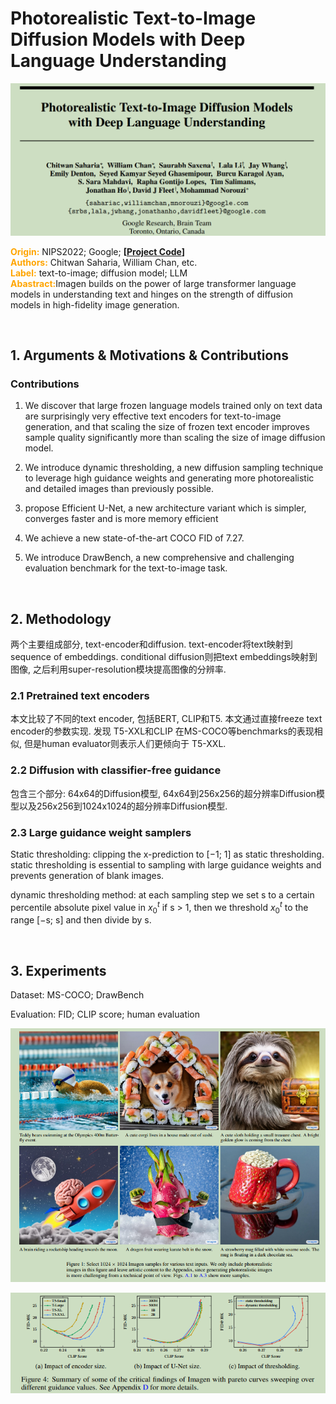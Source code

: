 # Photorealistic Text-to-Image Diffusion Models with Deep Language Understanding

![img](res/015/001.PNG)  

<font color=orange>**Origin:**</font> NIPS2022; Google; **[[Project Code](imagen.research.google)]**  
<font color=orange>**Authors:**</font> Chitwan Saharia, William Chan, etc.    
<font color=orange>**Label:**</font> text-to-image; diffusion model; LLM   
<font color=orange>**Abastract:**</font>Imagen builds on the power of large transformer language models in understanding text and hinges on the strength of diffusion models in high-fidelity image generation.     

</br>

## 1. Arguments & Motivations & Contributions

### Contributions

1. We discover that large frozen language models trained only on text data are surprisingly very effective text encoders for text-to-image generation, and that scaling the size of frozen text encoder improves sample quality significantly more than scaling the size of image diffusion model.  

2. We introduce dynamic thresholding, a new diffusion sampling technique to leverage high guidance weights and generating more photorealistic and detailed images than previously possible.  

3. propose Efficient U-Net, a new architecture variant which is simpler, converges faster and is more memory efficient  

4. We achieve a new state-of-the-art COCO FID of 7.27.  

5. We introduce DrawBench, a new comprehensive and challenging evaluation benchmark for the text-to-image task.  

</br>

## 2. Methodology

两个主要组成部分, text-encoder和diffusion. text-encoder将text映射到sequence of embeddings. conditional diffusion则把text embeddings映射到图像, 之后利用super-resolution模块提高图像的分辨率.  

### 2.1 Pretrained text encoders

本文比较了不同的text encoder, 包括BERT, CLIP和T5. 本文通过直接freeze text encoder的参数实现. 发现 T5-XXL和CLIP 在MS-COCO等benchmarks的表现相似, 但是human evaluator则表示人们更倾向于 T5-XXL.  

### 2.2 Diffusion with classifier-free guidance

包含三个部分: 64x64的Diffusion模型, 64x64到256x256的超分辨率Diffusion模型以及256x256到1024x1024的超分辨率Diffusion模型.  

### 2.3 Large guidance weight samplers

Static thresholding: clipping the x-prediction to [−1; 1] as static thresholding. static thresholding is essential to sampling with large guidance weights and prevents generation of blank images.  

dynamic thresholding method: at each sampling step we set s to a certain percentile absolute pixel value in $x^t_0$ if s > 1, then we threshold $x^t_0$ to the range [−s; s] and then divide by s.  

</br>

## 3. Experiments

Dataset: MS-COCO; DrawBench  

Evaluation: FID; CLIP score; human evaluation  

![img](res/015/002.PNG)  

![img](res/015/003.PNG)  

</br>